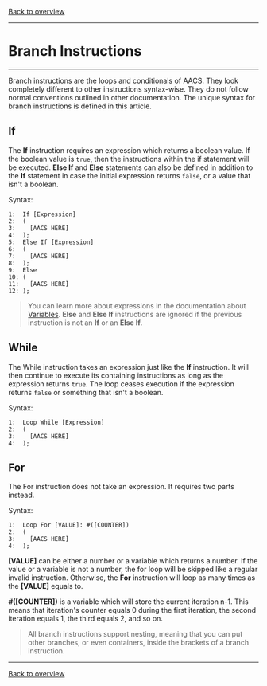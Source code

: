 [Back to overview](index.md)

---
# Branch Instructions
---
Branch instructions are the loops and conditionals of AACS. They look completely different to other instructions syntax-wise. They do not follow normal conventions outlined in other documentation. The unique syntax for branch instructions is defined in this article.

## If

The **If** instruction requires an expression which returns a boolean value. If the boolean value is `true`, then the instructions within the if statement will be executed. **Else If** and **Else** statements can also be defined in addition to the **If** statement in case the initial expression returns `false`, or a value that isn't a boolean.

Syntax:
```
1:  If [Expression]
2:  (
3:    [AACS HERE]
4:  );
5:  Else If [Expression]
6:  (
7:    [AACS HERE]
8:  );
9:  Else
10: (
11:   [AACS HERE]
12: );
```
>You can learn more about expressions in the documentation about [Variables](Variables.md). **Else** and **Else If** instructions are ignored if the previous instruction is not an **If** or an **Else If**.

## While

The While instruction takes an expression just like the **If** instruction. It will then continue to execute its containing instructions as long as the expression returns `true`. The loop ceases execution if the expression returns `false` or something that isn't a boolean.

Syntax:
```
1:  Loop While [Expression]
2:  (
3:    [AACS HERE]
4:  );
```

## For

The For instruction does not take an expression. It requires two parts instead.

Syntax:
```
1:  Loop For [VALUE]: #([COUNTER])
2:  (
3:    [AACS HERE]
4:  );
```
**[VALUE]** can be either a number or a variable which returns a number. If the value or a variable is not a number, the for loop will be skipped like a regular invalid instruction. Otherwise, the **For** instruction will loop as many times as the **[VALUE]** equals to.

**#([COUNTER])** is a variable which will store the current iteration n-1. This means that iteration's counter equals 0 during the first iteration, the second iteration equals 1, the third equals 2, and so on.

>All branch instructions support nesting, meaning that you can put other branches, or even containers, inside the brackets of a branch instruction.

---
[Back to overview](index.md)